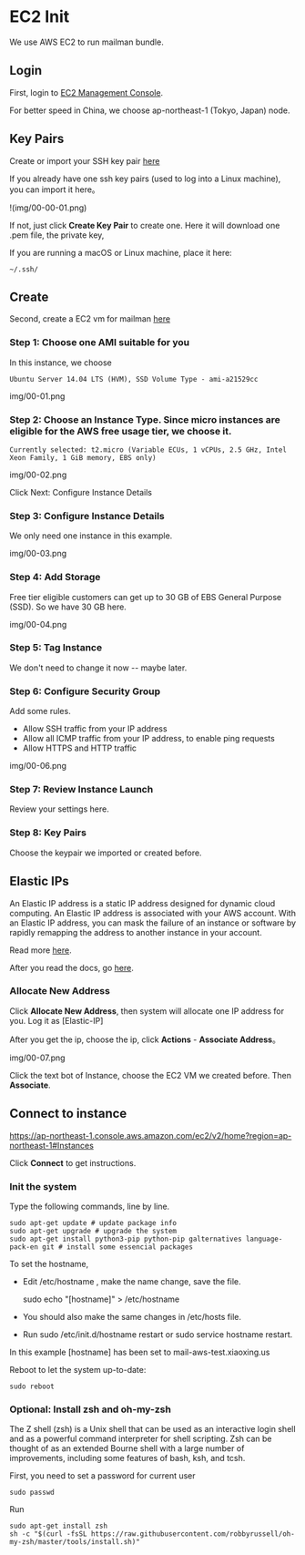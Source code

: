 # EC2 Init

We use AWS EC2 to run mailman bundle.

## Login 

First, login to [EC2 Management Console](https://ap-northeast-1.console.aws.amazon.com/ec2/v2/home?region=ap-northeast-1#).

For better speed in China, we choose ap-northeast-1 (Tokyo, Japan) node.

## Key Pairs

Create or import your SSH key pair [here](https://ap-northeast-1.console.aws.amazon.com/ec2/v2/home?region=ap-northeast-1#KeyPairs:sort=keyName)

If you already have one ssh key pairs (used to log into a Linux machine), you can import it here。

!(img/00-00-01.png)

If not, just click **Create Key Pair** to create one. Here it will download one .pem file, the private key,

If you are running a macOS or Linux machine, place it here:

    ~/.ssh/

## Create

Second, create a EC2 vm for mailman [here](https://ap-northeast-1.console.aws.amazon.com/ec2/v2/home?region=ap-northeast-1#LaunchInstanceWizard:)

### Step 1: Choose one AMI suitable for you

In this instance, we choose
    
    Ubuntu Server 14.04 LTS (HVM), SSD Volume Type - ami-a21529cc

img/00-01.png

### Step 2: Choose an Instance Type. Since micro instances are eligible for the AWS free usage tier, we choose it.

    Currently selected: t2.micro (Variable ECUs, 1 vCPUs, 2.5 GHz, Intel Xeon Family, 1 GiB memory, EBS only)

img/00-02.png

Click Next: Configure Instance Details

### Step 3: Configure Instance Details

We only need one instance in this example.

img/00-03.png

### Step 4: Add Storage

Free tier eligible customers can get up to 30 GB of EBS General Purpose (SSD). So we have 30 GB here.

img/00-04.png

### Step 5: Tag Instance

We don't need to change it now -- maybe later.


### Step 6: Configure Security Group

Add some rules.
- Allow SSH traffic from your IP address
- Allow all ICMP traffic from your IP address, to enable ping requests
- Allow HTTPS and HTTP traffic

img/00-06.png

### Step 7: Review Instance Launch

Review your settings here.

### Step 8: Key Pairs

Choose the keypair we imported or created before.

## Elastic IPs

An Elastic IP address is a static IP address designed for dynamic cloud computing. An Elastic IP address is associated with your AWS account. With an Elastic IP address, you can mask the failure of an instance or software by rapidly remapping the address to another instance in your account.

Read more [here](http://docs.aws.amazon.com/AWSEC2/latest/UserGuide/elastic-ip-addresses-eip.html).

After you read the docs, go [here](https://ap-northeast-1.console.aws.amazon.com/ec2/v2/home?region=ap-northeast-1#Addresses:sort=publicIp).

### Allocate New Address

Click **Allocate New Address**, then system will allocate one IP address for you. Log it as [Elastic-IP]

After you get the ip, choose the ip, click **Actions** - **Associate Address**。

img/00-07.png

Click the text bot of Instance, choose the EC2 VM we created before. Then **Associate**.

## Connect to instance

https://ap-northeast-1.console.aws.amazon.com/ec2/v2/home?region=ap-northeast-1#Instances

Click **Connect** to get instructions.

### Init the system

Type the following commands, line by line.

    sudo apt-get update # update package info
    sudo apt-get upgrade # upgrade the system
    sudo apt-get install python3-pip python-pip galternatives language-pack-en git # install some essencial packages

To set the hostname, 
- Edit /etc/hostname , make the name change, save the file.
    
    sudo echo "[hostname]" > /etc/hostname

- You should also make the same changes in /etc/hosts file.
- Run sudo /etc/init.d/hostname restart or sudo service hostname restart.

In this example [hostname] has been set to mail-aws-test.xiaoxing.us

Reboot to let the system up-to-date:

    sudo reboot
    
### Optional: Install zsh and oh-my-zsh

The Z shell (zsh) is a Unix shell that can be used as an interactive login shell and as a powerful command interpreter for shell scripting. Zsh can be thought of as an extended Bourne shell with a large number of improvements, including some features of bash, ksh, and tcsh.

First, you need to set a password for current user

    sudo passwd
    
Run

    sudo apt-get install zsh
    sh -c "$(curl -fsSL https://raw.githubusercontent.com/robbyrussell/oh-my-zsh/master/tools/install.sh)"
